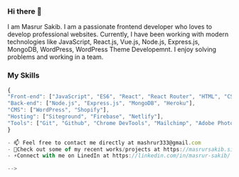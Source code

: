 ### Hi there 👋

I am Masrur Sakib. I am a passionate frontend developer who loves to develop professional websites. Currently, I have been working with modern technologies like JavaScript, React.js, Vue.js, Node.js, Express.js, MongoDB, WordPress, WordPress Theme Developemnt. I enjoy solving problems and working in a team. 

### My Skills

```js
{
"Front-end": ["JavaScript", "ES6", "React", "React Router", "HTML", "CSS", "Bootstrap", "Material UI"],
"Back-end": ["Node.js", "Express.js", "MongoDB", "Heroku"],
"CMS": ["WordPress", "Shopify"],
"Hosting": ["Siteground", "Firebase", "Netlify"],
"Tools": ["Git", "Github", "Chrome DevTools", "Mailchimp", "Adobe Photoshop", "Adobe Illustrator", "Slack", "VS Code"]
}

- 📫 Feel free to contact me directly at mashrur333@gmail.com
- 🔭Check out some of my recent works/projects at https://masrursakib.site/
- ⚡Connect with me on LinedIn at https://linkedin.com/in/masrur-sakib/

-->
